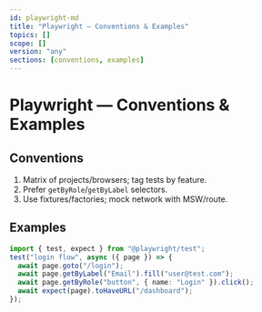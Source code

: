 ```yaml
---
id: playwright-md
title: "Playwright — Conventions & Examples"
topics: []
scope: []
version: "any"
sections: [conventions, examples]
---
```

# Playwright — Conventions & Examples

## Conventions
1. Matrix of projects/browsers; tag tests by feature.
2. Prefer `getByRole`/`getByLabel` selectors.
3. Use fixtures/factories; mock network with MSW/route.

## Examples
```ts
import { test, expect } from "@playwright/test";
test("login flow", async ({ page }) => {
  await page.goto("/login");
  await page.getByLabel("Email").fill("user@test.com");
  await page.getByRole("button", { name: "Login" }).click();
  await expect(page).toHaveURL("/dashboard");
});
```
